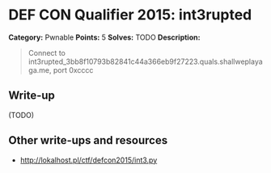 # DEF CON Qualifier 2015: int3rupted

**Category:** Pwnable
**Points:** 5
**Solves:** TODO
**Description:**

> Connect to int3rupted_3bb8f10793b82841c44a366eb9f27223.quals.shallweplayaga.me, port 0xcccc


## Write-up

(TODO)

## Other write-ups and resources

* <http://lokalhost.pl/ctf/defcon2015/int3.py>

